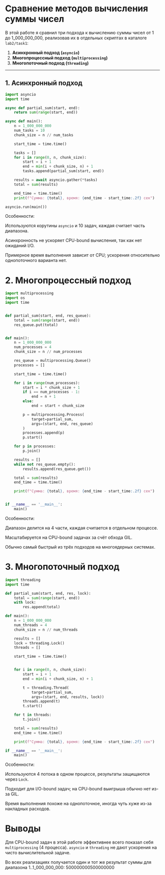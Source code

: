 # Сравнение методов вычисления суммы чисел

В этой работе я сравнил три подхода к вычислению суммы чисел от 1 до 1_000_000_000, реализовав их в отдельных скриптах в каталоге `lab2/task1`:

1. **Асинхронный подход (`asyncio`)**
2. **Многопроцессный подход (`multiprocessing`)**
3. **Многопоточный подход (`threading`)**

---

## 1. Асинхронный подход

```python
import asyncio
import time

async def partial_sum(start, end):
    return sum(range(start, end))

async def main():
    n = 1_000_000_000
    num_tasks = 10
    chunk_size = n // num_tasks

    start_time = time.time()

    tasks = []
    for i in range(0, n, chunk_size):
        start = i + 1
        end = min(i + chunk_size, n) + 1
        tasks.append(partial_sum(start, end))

    results = await asyncio.gather(*tasks)
    total = sum(results)

    end_time = time.time()
    print(f"Сумма: {total}, время: {end_time - start_time:.2f} сек")

asyncio.run(main())
```

Особенности:

Используются корутины `asyncio` и 10 задач, каждая считает часть диапазона.

Асинхронность не ускоряет CPU-bound вычисления, так как нет ожиданий I/O.

Примерное время выполнения зависит от CPU; ускорения относительно однопоточного варианта нет.


# 2. Многопроцессный подход
```python
import multiprocessing
import os
import time


def partial_sum(start, end, res_queue):
    total = sum(range(start, end))
    res_queue.put(total)


def main():
    n = 1_000_000_000
    num_processes = 4
    chunk_size = n // num_processes

    res_queue = multiprocessing.Queue()
    processes = []

    start_time = time.time()

    for i in range(num_processes):
        start = i * chunk_size + 1
        if i == num_processes - 1:
            end = n + 1
        else:
            end = start + chunk_size

        p = multiprocessing.Process(
            target=partial_sum,
            args=(start, end, res_queue)
        )
        processes.append(p)
        p.start()

    for p in processes:
        p.join()

    results = []
    while not res_queue.empty():
        results.append(res_queue.get())

    total = sum(results)
    end_time = time.time()

    print(f"Сумма: {total}, время: {end_time - start_time:.2f} сек")


if __name__ == '__main__':
    main()
```


Особенности:

Диапазон делится на 4 части, каждая считается в отдельном процессе.

Масштабируется на CPU-bound задачах за счёт обхода GIL.

Обычно самый быстрый из трёх подходов на многоядерных системах.



# 3. Многопоточный подход

```python
import threading
import time

def partial_sum(start, end, res, lock):
    total = sum(range(start, end))
    with lock:
        res.append(total)

def main():
    n = 1_000_000_000
    num_threads = 4
    chunk_size = n // num_threads

    results = []
    lock = threading.Lock()
    threads = []

    start_time = time.time()


    for i in range(0, n, chunk_size):
        start = i + 1
        end = min(i + chunk_size, n) + 1

        t = threading.Thread(
            target=partial_sum,
            args=(start, end, results, lock))
        threads.append(t)
        t.start()

    for t in threads:
        t.join()

    total = sum(results)
    end_time = time.time()

    print(f"Сумма: {total}, время: {end_time - start_time:.2f} сек")

if __name__ == '__main__':
    main()
```

Особенности:

Используются 4 потока в одном процессе, результаты защищаются через `Lock`.

Подходит для I/O-bound задач; на CPU-bound выигрыша обычно нет из-за GIL.

Время выполнения похоже на однопоточное, иногда чуть хуже из-за накладных расходов.

# Выводы
Для CPU-bound задач в этой работе эффективнее всего показал себя `multiprocessing` (4 процесса). `asyncio` и `threading` не дают ускорения на чисто вычислительной задаче.

Во всех реализациях получается один и тот же результат суммы для диапазона 1..1_000_000_000: 500000000500000000

